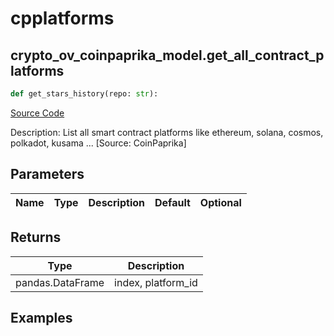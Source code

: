 # cpplatforms

## crypto_ov_coinpaprika_model.get_all_contract_platforms

```python
def get_stars_history(repo: str):
```
[Source Code](https://github.com/OpenBB-finance/OpenBBTerminal/tree/main/openbb_terminal/cryptocurrency/overview/coinpaprika_model.py#L397)

Description: List all smart contract platforms like ethereum, solana, cosmos, polkadot, kusama ... [Source: CoinPaprika]

## Parameters

| Name | Type | Description | Default | Optional |
| ---- | ---- | ----------- | ------- | -------- |

## Returns

| Type | Description |
| ---- | ----------- |
| pandas.DataFrame | index, platform_id |

## Examples

